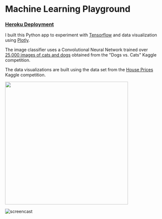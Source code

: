 # Machine Learning Playground

### [Heroku Deployment](http://jmatias-data.herokuapp.com/)

I built this Python app to experiment with [Tensorflow](http://www.tensorflow.org) and data visualization using [Plotly](https://plot.ly/javascript/).

The image classifier uses a Convolutional Neural Network trained over [25,000 images of cats and dogs](https://www.kaggle.com/c/dogs-vs-cats-redux-kernels-edition/data) obtained from the "Dogs vs. Cats" Kaggle competition.

The data visualizations are built using the data set from the [House Prices](https://www.kaggle.com/c/house-prices-advanced-regression-techniques/data) Kaggle competition.

<img src="https://dl.dropbox.com/s/9rezvgf5q260uhv/cnn.png" width="400">

![screencast](https://dl.dropbox.com/s/7bsvl130gpleoda/demo.gif)
